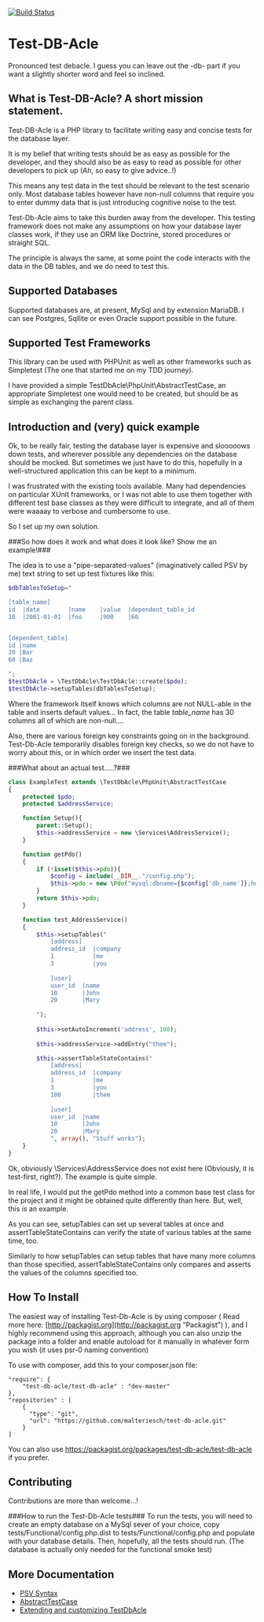 [![Build Status](https://travis-ci.org/malteriesch/test-db-acle.png?branch=master)](https://travis-ci.org/malteriesch/test-db-acle)

Test-DB-Acle
============

Pronounced test debacle. I guess you can leave out the -db- part if you want a slightly shorter word and feel so inclined.

What is Test-DB-Acle? A short mission statement.
------------------------------------------------

Test-DB-Acle is a PHP library to facilitate writing easy and concise tests for the database layer. 

It is my belief that writing tests should be as easy as possible for the developer, and they should also be as easy to read as possible for other developers to pick up (Ah, so easy to give advice..!)

This means any test data in the test should be relevant to the test scenario only. Most database tables however have non-null columns that require you to enter dummy data that is just introducing cognitive noise  to the test. 

Test-Db-Acle aims to take this burden away from the developer. This testing framework does not make any assumptions on how your database layer classes work, if they use an ORM like Doctrine, stored procedures or straight SQL. 

The principle is always the same, at some point the code interacts with the data in the DB tables, and we do need to test this.


Supported Databases
-------------------

Supported databases are, at present, MySql and by extension MariaDB.
I can see Postgres, Sqllite or even Oracle support possible in the future.

Supported Test Frameworks
-------------------------

This library can be used with PHPUnit as well as other frameworks such as Simpletest (The one that started me on my TDD journey). 

I have provided a simple TestDbAcle\PhpUnit\AbstractTestCase, an appropriate Simpletest one would need to be created, but should be as simple as exchanging the parent class.

Introduction and (very) quick example
-------------------------------------

Ok, to be really fair, testing the database layer is expensive and slooooows down tests, and wherever possible any dependencies on the database should be mocked. But sometimes we just have to do this, hopefully in a well-structured application this can be kept to a minimum.

I was frustrated with the existing tools available. Many had dependencies on particular XUnit frameworks, or I was not  able to use them together with different test base classes as they were difficult to integrate, and all of them were waaaay to verbose and cumbersome to use. 

So I set up my own solution.

###So how does it work and what does it look like? Show me an example!###

The idea is to use a "pipe-separated-values" (imaginatively called PSV by me) text string to set up test fixtures like this:

```php
$dbTablesToSetup="

[table_name]
id  |date        |name    |value  |dependent_table_id
10  |2001-01-01  |foo     |900    |60


[dependent_table]
id |name
20 |Bar
60 |Baz

";
$testDbAcle = \TestDbAcle\TestDbAcle::create($pdo);
$testDbAcle->setupTables(dbTablesToSetup);
```

Where the framework itself knows which columns are not NULL-able in the table and inserts default values... In fact, the table *table_name* has 30 columns all of which are non-null....

Also, there are various foreign key constraints going on in the background. Test-Db-Acle temporarily disables foreign key checks, so we do not have to worry about this, or in which order we insert the test data.

###What about an actual test.....?###

```php
class ExampleTest extends \TestDbAcle\PhpUnit\AbstractTestCase
{
    protected $pdo;
    protected $addressService;

    function Setup(){
        parent::Setup();
        $this->addressService = new \Services\AddressService();
    }

    function getPdo()
    {
        if (!isset($this->pdo)){
            $config = include(__DIR__."/config.php");
            $this->pdo = new \Pdo("mysql:dbname={$config['db_name']};host={$config['db_host']}",$config['db_user'],$config['db_password']);
        }
        return $this->pdo;
    }

    function test_AddressService()
    {
        $this->setupTables("
            [address]
            address_id  |company
            1           |me
            3           |you
            
            [user]
            user_id  |name
            10       |John
            20       |Mary
            
        ");
        
        $this->setAutoIncrement('address', 100);
        
        $this->addressService->addEntry("them");

        $this->assertTableStateContains("
            [address]
            address_id  |company
            1           |me
            3           |you
            100         |them
            
            [user]
            user_id  |name
            10       |John
            20       |Mary
            ", array(), "Stuff works");
    }
}
```
Ok, obviously \Services\AddressService does not exist here (Obviously, it is test-first, right?). The example is quite simple.

In real life, I would put the getPdo method into a common base test class for the project and it might be obtained quite differently than here. But, well, this *is* an example.

As you can see, setupTables can set up several tables at once and  assertTableStateContains can verify the state of various tables at the same time, too.

Similarly to how setupTables can setup tables that have many more columns than those specified, assertTableStateContains only compares and asserts the values of the columns specified too.

How To Install
--------------

The easiest way of installing Test-Db-Acle is by using composer ( Read more here: [http://packagist.org](http://packagist.org "Packagist") ), and I highly recommend using this approach,
although you can also unzip the package into a folder and enable autoload for it manually in whatever form you wish (it uses psr-0 naming convention)

To use with composer, add this to your composer.json file:

    "require": {
        "test-db-acle/test-db-acle" : "dev-master"
    },
    "repositories" : [
        {
          "type": "git",
          "url": "https://github.com/malteriesch/test-db-acle.git"
        }
    ]

You can also use https://packagist.org/packages/test-db-acle/test-db-acle if you prefer.


Contributing
-------------------------------
Contributions are more than welcome...!

###How to run the Test-Db-Acle tests###
To run the tests, you will need to create an empty database on a MySql sever of your choice, copy tests/Functional/config.php.dist to tests/Functional/config.php and populate with your database details.
Then, hopefully, all the tests should run. (The database is actually only needed for the functional smoke test)

More Documentation
--------------
- [PSV Syntax](docs/PsvParser.md)
- [AbstractTestCase](docs/AbstractTestCase.md)
- [Extending and customizing TestDbAcle](docs/Customizing.md)
